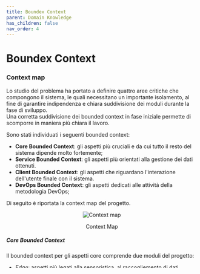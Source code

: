 ```yaml
---
title: Boundex Context
parent: Domain Knowledge
has_children: false
nav_order: 4
---
```


# Boundex Context

### Context map

Lo studio del problema ha portato a definire quattro aree critiche che compongono il sistema, le quali necessitano un importante isolamento, al fine di garantire indipendenza e chiara suddivisione dei moduli durante la fase di sviluppo.  
Una corretta suddivisione dei bounded context in fase iniziale permette di scomporre in maniera più chiara il lavoro.

Sono stati individuati i seguenti bounded context:

- __Core Bounded Context__: gli aspetti più cruciali e da cui tutto il resto del sistema dipende molto fortemente;
- __Service Bounded Context__: gli aspetti più orientati alla gestione dei dati ottenuti.
- __Client Bounded Context__: gli aspetti che riguardano l'interazione dell'utente finale con il sistema.
- __DevOps Bounded Context__: gli aspetti dedicati alle attività della metodologia DevOps;

Di seguito è riportata la context map del progetto.

<div align="center">
<img src="https://images2.imgbox.com/03/1f/U8vn2P79_o.png" alt="Context map">
<p align="center">Context Map</p>
</div>

##### Core Bounded Context
Il bounded context per gli aspetti core comprende due moduli del progetto:
- _Edge_: aspetti più legati alla sensoristica, al raccogliemento di dati, all'eseguire azioni in un determinato ambiente.
- _Greenhouse core_: aspetti legati all'effettivo comportamento tenuto dalla serra in funzione di ciò che _Edge_ trasmette.

Insieme, questi due moduli sono già sufficienti per far funzionare il sistema in una sua versione base.  
In particolare, _Edge_ offre una API a _Greenhouse core_, la quale comprende come è fatto _Edge_ e di conseguenza, come comportarsi e come orchestrare la situazione.

##### Service Bounded Context

Il bounded context dei Service comprende aspetti strettamente legati ai dati.    
In particolare per ogni service esiste:
- Una API utilizzata per l'interazione con Greenhouse core;
- Una modalità per immagazzinare e reperire successivamente dati.

##### Client Bounded Context
Il bounded context Client comprende aspetti legati all'esperienza utente e al modo in cui quest'ultimo può interagire col sistema.  
In pratica si tratta di un portale in cui l'utente può effettuare operazioni o visionare dati.  
Grazie alle API offerte dai service il client potrà essere implementato su una qualsiasi piattaforma.

##### DevOps Bounded Context

È stato definito un bounded context anche per ciò che concerne la metodologia DevOps. Graficamente non è stato riportato alcun collegamento per semplicità. Gli aspetti legati al DevOps sono infatti estremamente pervasivi e influenzano in maniera indiretta tutti gli altri bounded context.
